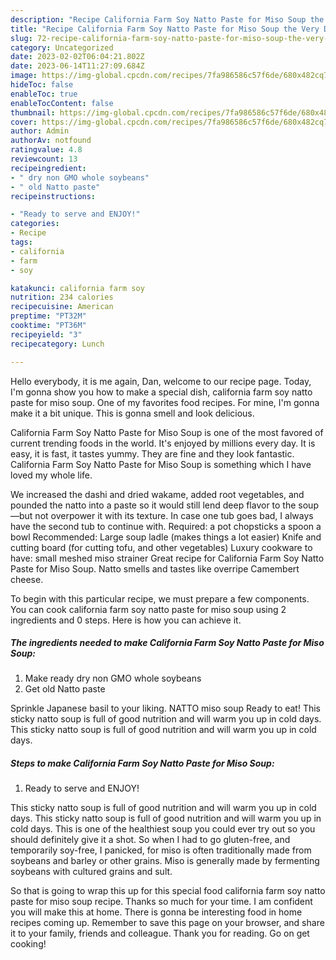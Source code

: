 ```yaml
---
description: "Recipe California Farm Soy Natto Paste for Miso Soup the Very Delicious"
title: "Recipe California Farm Soy Natto Paste for Miso Soup the Very Delicious"
slug: 72-recipe-california-farm-soy-natto-paste-for-miso-soup-the-very-delicious
category: Uncategorized
date: 2023-02-02T06:04:21.802Z
date: 2023-06-14T11:27:09.684Z
image: https://img-global.cpcdn.com/recipes/7fa986586c57f6de/680x482cq70/california-farm-soy-natto-paste-for-miso-soup-recipe-main-photo.jpg
hideToc: false
enableToc: true
enableTocContent: false
thumbnail: https://img-global.cpcdn.com/recipes/7fa986586c57f6de/680x482cq70/california-farm-soy-natto-paste-for-miso-soup-recipe-main-photo.jpg
cover: https://img-global.cpcdn.com/recipes/7fa986586c57f6de/680x482cq70/california-farm-soy-natto-paste-for-miso-soup-recipe-main-photo.jpg
author: Admin
authorAv: notfound
ratingvalue: 4.8
reviewcount: 13
recipeingredient:
- " dry non GMO whole soybeans"
- " old Natto paste"
recipeinstructions:

- "Ready to serve and ENJOY!"
categories:
- Recipe
tags:
- california
- farm
- soy

katakunci: california farm soy 
nutrition: 234 calories
recipecuisine: American
preptime: "PT32M"
cooktime: "PT36M"
recipeyield: "3"
recipecategory: Lunch

---
```



Hello everybody, it is me again, Dan, welcome to our recipe page. Today, I'm gonna show you how to make a special dish, california farm soy natto paste for miso soup. One of my favorites food recipes. For mine, I'm gonna make it a bit unique. This is gonna smell and look delicious.

California Farm Soy Natto Paste for Miso Soup is one of the most favored of current trending foods in the world. It's enjoyed by millions every day. It is easy, it is fast, it tastes yummy. They are fine and they look fantastic. California Farm Soy Natto Paste for Miso Soup is something which I have loved my whole life.

We increased the dashi and dried wakame, added root vegetables, and pounded the natto into a paste so it would still lend deep flavor to the soup—but not overpower it with its texture. In case one tub goes bad, I always have the second tub to continue with. Required: a pot chopsticks a spoon a bowl Recommended: Large soup ladle (makes things a lot easier) Knife and cutting board (for cutting tofu, and other vegetables) Luxury cookware to have: small meshed miso strainer Great recipe for California Farm Soy Natto Paste for Miso Soup. Natto smells and tastes like overripe Camembert cheese.


To begin with this particular recipe, we must prepare a few components. You can cook california farm soy natto paste for miso soup using 2 ingredients and 0 steps. Here is how you can achieve it.

<!--inarticleads1-->

##### The ingredients needed to make California Farm Soy Natto Paste for Miso Soup:

1. Make ready  dry non GMO whole soybeans
1. Get  old Natto paste


Sprinkle Japanese basil to your liking. NATTO miso soup Ready to eat! This sticky natto soup is full of good nutrition and will warm you up in cold days. This sticky natto soup is full of good nutrition and will warm you up in cold days. 

<!--inarticleads2-->

##### Steps to make California Farm Soy Natto Paste for Miso Soup:


1. Ready to serve and ENJOY!

This sticky natto soup is full of good nutrition and will warm you up in cold days. This sticky natto soup is full of good nutrition and will warm you up in cold days. This is one of the healthiest soup you could ever try out so you should definitely give it a shot. So when I had to go gluten-free, and temporarily soy-free, I panicked, for miso is often traditionally made from soybeans and barley or other grains. Miso is generally made by fermenting soybeans with cultured grains and sult. 

So that is going to wrap this up for this special food california farm soy natto paste for miso soup recipe. Thanks so much for your time. I am confident you will make this at home. There is gonna be interesting food in home recipes coming up. Remember to save this page on your browser, and share it to your family, friends and colleague. Thank you for reading. Go on get cooking!
